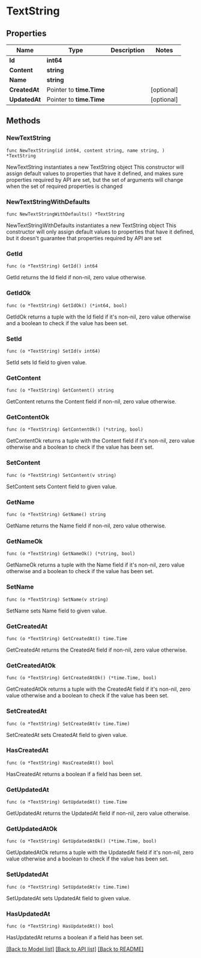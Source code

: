 # TextString

## Properties

Name | Type | Description | Notes
------------ | ------------- | ------------- | -------------
**Id** | **int64** |  | 
**Content** | **string** |  | 
**Name** | **string** |  | 
**CreatedAt** | Pointer to **time.Time** |  | [optional] 
**UpdatedAt** | Pointer to **time.Time** |  | [optional] 

## Methods

### NewTextString

`func NewTextString(id int64, content string, name string, ) *TextString`

NewTextString instantiates a new TextString object
This constructor will assign default values to properties that have it defined,
and makes sure properties required by API are set, but the set of arguments
will change when the set of required properties is changed

### NewTextStringWithDefaults

`func NewTextStringWithDefaults() *TextString`

NewTextStringWithDefaults instantiates a new TextString object
This constructor will only assign default values to properties that have it defined,
but it doesn't guarantee that properties required by API are set

### GetId

`func (o *TextString) GetId() int64`

GetId returns the Id field if non-nil, zero value otherwise.

### GetIdOk

`func (o *TextString) GetIdOk() (*int64, bool)`

GetIdOk returns a tuple with the Id field if it's non-nil, zero value otherwise
and a boolean to check if the value has been set.

### SetId

`func (o *TextString) SetId(v int64)`

SetId sets Id field to given value.


### GetContent

`func (o *TextString) GetContent() string`

GetContent returns the Content field if non-nil, zero value otherwise.

### GetContentOk

`func (o *TextString) GetContentOk() (*string, bool)`

GetContentOk returns a tuple with the Content field if it's non-nil, zero value otherwise
and a boolean to check if the value has been set.

### SetContent

`func (o *TextString) SetContent(v string)`

SetContent sets Content field to given value.


### GetName

`func (o *TextString) GetName() string`

GetName returns the Name field if non-nil, zero value otherwise.

### GetNameOk

`func (o *TextString) GetNameOk() (*string, bool)`

GetNameOk returns a tuple with the Name field if it's non-nil, zero value otherwise
and a boolean to check if the value has been set.

### SetName

`func (o *TextString) SetName(v string)`

SetName sets Name field to given value.


### GetCreatedAt

`func (o *TextString) GetCreatedAt() time.Time`

GetCreatedAt returns the CreatedAt field if non-nil, zero value otherwise.

### GetCreatedAtOk

`func (o *TextString) GetCreatedAtOk() (*time.Time, bool)`

GetCreatedAtOk returns a tuple with the CreatedAt field if it's non-nil, zero value otherwise
and a boolean to check if the value has been set.

### SetCreatedAt

`func (o *TextString) SetCreatedAt(v time.Time)`

SetCreatedAt sets CreatedAt field to given value.

### HasCreatedAt

`func (o *TextString) HasCreatedAt() bool`

HasCreatedAt returns a boolean if a field has been set.

### GetUpdatedAt

`func (o *TextString) GetUpdatedAt() time.Time`

GetUpdatedAt returns the UpdatedAt field if non-nil, zero value otherwise.

### GetUpdatedAtOk

`func (o *TextString) GetUpdatedAtOk() (*time.Time, bool)`

GetUpdatedAtOk returns a tuple with the UpdatedAt field if it's non-nil, zero value otherwise
and a boolean to check if the value has been set.

### SetUpdatedAt

`func (o *TextString) SetUpdatedAt(v time.Time)`

SetUpdatedAt sets UpdatedAt field to given value.

### HasUpdatedAt

`func (o *TextString) HasUpdatedAt() bool`

HasUpdatedAt returns a boolean if a field has been set.


[[Back to Model list]](../README.md#documentation-for-models) [[Back to API list]](../README.md#documentation-for-api-endpoints) [[Back to README]](../README.md)


